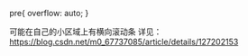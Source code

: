 pre{
    overflow: auto;
}


可能在自己的小区域上有横向滚动条
详见：https://blog.csdn.net/m0_67737085/article/details/127202153